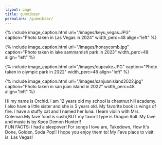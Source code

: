 ```yaml
---
layout: page
title: gummibear
permalink: /gummibear/
---
```


{% include image_caption.html url="/images/keyu_vegas.JPG" caption="Photo taken in Las Vegas in 2024" width_perc=48 align="left" %}

{% include image_caption.html url="/images/honeycomb.jpg" caption="Photo taken in lake sammamish park in 2023" width_perc=48 align="left" %}

{% include image_caption.html url="/images/cupcake.JPG" caption="Photo taken in olympic park in 2022" width_perc=48 align="left" %}

{% include image_caption.html url="/images/sanjuanisland2022.jpg" caption="Photo taken in san juan island in 2022" width_perc=48 align="left" %}

Hi my name is Orchid. I am 12 years old my school is chestnut hill academy. I also have a little sister and she is 5 years old. My favorite book is wings of fire. I have a stuffy cat and I named her luna. I learn violin with Mrs. Coleman.My fave food is sushi,BUT my favorit type is Dragon Roll. My fave and  music is by Kpop Demon Hunter!!                                                                                                        
FUN FACTS: I had a sleepover!  For songs I love are, Takedown, How It's Done, Golden, Soda Pop!! I hope you enjoy them to! My Fave place to visit is: Las Vegas!  
